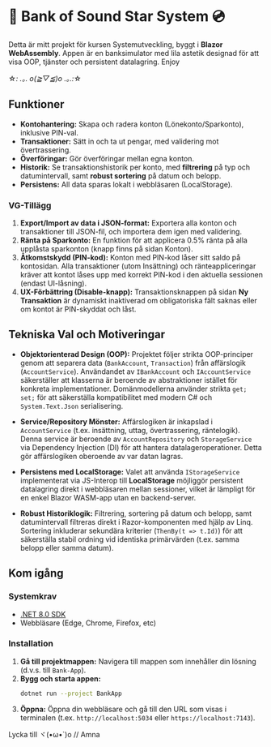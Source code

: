 # 💫 Bank of Sound Star System 💿

Detta är mitt projekt för kursen Systemutveckling, byggt i **Blazor WebAssembly**.
Appen är en banksimulator med lila astetik designad för att visa OOP, tjänster och persistent datalagring.
Enjoy  

☆*: .｡. o(≧▽≦)o .｡.:*☆

## Funktioner

* **Kontohantering:** Skapa och radera konton (Lönekonto/Sparkonto), inklusive PIN-val.
* **Transaktioner:** Sätt in och ta ut pengar, med validering mot övertrassering.
* **Överföringar:** Gör överföringar mellan egna konton.
* **Historik:** Se transaktionshistorik per konto, med **filtrering** på typ och datumintervall, samt **robust sortering** på datum och belopp.
* **Persistens:** All data sparas lokalt i webbläsaren (LocalStorage).

### VG-Tillägg 

1.  **Export/Import av data i JSON-format:** Exportera alla konton och transaktioner till JSON-fil, och importera dem igen med validering.
2.  **Ränta på Sparkonto:** En funktion för att applicera 0.5% ränta på alla upplåsta sparkonton (knapp finns på sidan Konton).
3.  **Åtkomstskydd (PIN-kod):** Konton med PIN-kod låser sitt saldo på kontosidan. Alla transaktioner (utom Insättning) och ränteappliceringar kräver att kontot låses upp med korrekt PIN-kod i den aktuella sessionen (endast UI-låsning).
4.  **UX-Förbättring (Disable-knapp):** Transaktionsknappen på sidan **Ny Transaktion** är dynamiskt inaktiverad om obligatoriska fält saknas eller om kontot är PIN-skyddat och låst.

## Tekniska Val och Motiveringar 

* **Objektorienterad Design (OOP):** Projektet följer strikta OOP-principer genom att separera data (`BankAccount`, `Transaction`) från affärslogik (`AccountService`). Användandet av `IBankAccount` och `IAccountService` säkerställer att klasserna är beroende av abstraktioner istället för konkreta implementationer. Domänmodellerna använder strikta `get; set;` för att säkerställa kompatibilitet med modern C# och `System.Text.Json` serialisering.

* **Service/Repository Mönster:** Affärslogiken är inkapslad i `AccountService` (t.ex. insättning, uttag, övertrassering, räntelogik). Denna service är beroende av `AccountRepository` och `StorageService` via Dependency Injection (DI) för att hantera datalageroperationer. Detta gör affärslogiken oberoende av var datan lagras.

* **Persistens med LocalStorage:** Valet att använda `IStorageService` implementerat via JS-Interop till **LocalStorage** möjliggör persistent datalagring direkt i webbläsaren mellan sessioner, vilket är lämpligt för en enkel Blazor WASM-app utan en backend-server.

* **Robust Historiklogik:** Filtrering, sortering på datum och belopp, samt datumintervall filtreras direkt i Razor-komponenten med hjälp av Linq. Sortering inkluderar sekundära kriterier (`ThenBy(t => t.Id)`) för att säkerställa stabil ordning vid identiska primärvärden (t.ex. samma belopp eller samma datum).

## Kom igång

### Systemkrav

* [.NET 8.0 SDK](https://dotnet.microsoft.com/download/dotnet/8.0)
* Webbläsare (Edge, Chrome, Firefox, etc)

### Installation

1.  **Gå till projektmappen:** Navigera till mappen som innehåller din lösning (d.v.s. till `Bank-App`).
2.  **Bygg och starta appen:**
    ```bash
    dotnet run --project BankApp
    ```
3.  **Öppna:** Öppna din webbläsare och gå till den URL som visas i terminalen (t.ex. `http://localhost:5034` eller `https://localhost:7143`).


Lycka till ヾ(•ω•`)o // Amna
